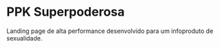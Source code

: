 <h1> PPK Superpoderosa </h1>

<p> Landing page de alta performance desenvolvido para um infoproduto de sexualidade. </p>

